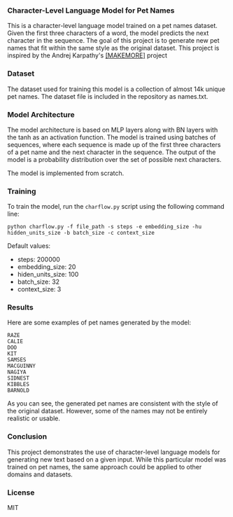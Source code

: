 ### Character-Level Language Model for Pet Names

This is a character-level language model trained on a pet names dataset. Given the first three characters of a word, the model predicts the next character in the sequence. The goal of this project is to generate new pet names that fit within the same style as the original dataset. This project is inspired by the Andrej Karpathy's [[MAKEMORE]](https://github.com/karpathy/makemore/) project

### Dataset
The dataset used for training this model is a collection of almost 14k unique pet names. The dataset file is included in the repository as names.txt.

### Model Architecture
The model architecture is based on MLP layers along with BN layers with the tanh as an activation function. The model is trained using batches of sequences, where each sequence is made up of the first three characters of a pet name and the next character in the sequence. The output of the model is a probability distribution over the set of possible next characters.

The model is implemented from scratch. 

### Training
To train the model, run the ```charflow.py``` script using the following command line:

```
python charflow.py -f file_path -s steps -e embedding_size -hu hidden_units_size -b batch_size -c context_size
```

Default values:
- steps: 200000
- embedding_size: 20
- hiden_units_size: 100
- batch_size: 32
- context_size: 3

### Results
Here are some examples of pet names generated by the model:
```
RAZE
CALIE
DOO
KIT
SAMSES
MACGUINNY
NAGIYA
SIDNEST
KIBBLES
BARNOLD
```
As you can see, the generated pet names are consistent with the style of the original dataset. However, some of the names may not be entirely realistic or usable.

### Conclusion
This project demonstrates the use of character-level language models for generating new text based on a given input. While this particular model was trained on pet names, the same approach could be applied to other domains and datasets.

### License
MIT
